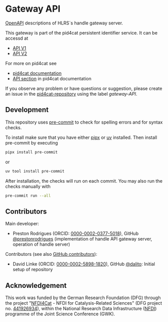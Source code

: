 # Gateway API

[OpenAPI](https://swagger.io/specification/) descriptions of HLRS´s handle gateway server.

This gateway is part of the pid4cat persistent identifier service. It can be accessd at

- [API V1](https://api.nfdi4cat.org/testpid/v1/index.html)
- [API V2](https://api.nfdi4cat.org/testpid/v2/index.html)

For more on pid4cat see

- [pid4cat documentation](https://nfdi4cat.github.io/pid4cat-model/)
- [API section](https://nfdi4cat.github.io/pid4cat-model/latest/apis/) in pid4cat documentation

If you observe any problem or have questions or suggestion, please create an issue in the [pid4cat-repository](https://github.com/nfdi4cat/pid4cat-model/issues/new?labels=gateway-API) using the label *gateway-API*.

## Development

This repository uses [pre-commit](https://pre-commit.com/) to check for spelling errors and for syntax checks.

To install make sure that you have either [pipx](https://pipx.pypa.io/stable/) or [uv](https://docs.astral.sh/uv/getting-started/installation/) installed. Then install pre-commit by executing

```bash
pipx install pre-commit
```

or

```bash
uv tool install pre-commit
```

After installation, the checks will run on each commit.
You may also run the checks manually with

```bash
pre-commit run --all
```

## Contributors

Main developer:

- Preston Rodrigues (ORCID: [0000-0002-0377-5018](https://orcid.org/0000-0002-0377-5018)), GitHub [@prestonrodrigues](https://github.com/prestonrodrigues) (implementation of handle API gateway server, operation of handle server)

Contributors (see also [GitHub contributors](https://github.com/nfdi4cat/pid4cat-api/graphs/contributors)):

- David Linke (ORCID: [0000-0002-5898-1820](https://orcid.org/0000-0002-5898-1820)), GitHub [@dalito](https://github.com/dalito): Initial setup of repository

## Acknowledgement

This work was funded by the German Research Foundation (DFG) through the project "[NFDI4Cat](https://www.nfdi4cat.org) - NFDI for Catalysis-Related Sciences" (DFG project no. [441926934](https://gepris.dfg.de/gepris/projekt/441926934)), within the National Research Data Infrastructure ([NFDI](https://www.nfdi.de)) programme of the Joint Science Conference (GWK).
